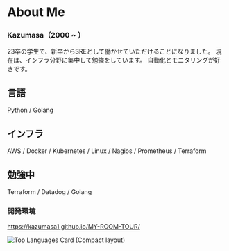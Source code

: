 # About Me

### Kazumasa（2000 ~ ）
23卒の学生で、新卒からSREとして働かせていただけることになりました。
現在は、インフラ分野に集中して勉強をしています。
自動化とモニタリングが好きです。

## 言語

Python / Golang

## インフラ

AWS / Docker / Kubernetes / Linux / Nagios / Prometheus / Terraform

## 勉強中

Terraform / Datadog / Golang

### 開発環境

https://kazumasa1.github.io/MY-ROOM-TOUR/

![Top Languages Card (Compact layout)](https://github-readme-stats.vercel.app/api/top-langs/?username=Kazumasa1&layout=compact)

